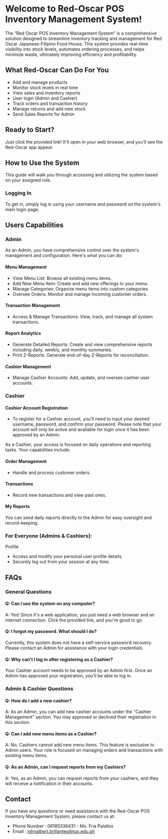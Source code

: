# Welcome to Red-Oscar POS Inventory Management System!
The “Red Oscar POS Inventory Management System” is a comprehensive solution designed to streamline inventory tracking and management for Red Oscar Japanese-Filipino Food House. This system provides real-time visibility into stock levels, automates ordering processes, and helps minimize waste, ultimately improving efficiency and profitability. 

## What Red-Oscar Can Do For You
- Add and manage products  
- Monitor stock levels in real time  
- View sales and inventory reports  
- User login (Admin and Cashier)  
- Track orders and transaction history  
- Manage returns and add new stock
- Send Sales Reports for Admin

## Ready to Start?
Just click the provided link! It'll open in your web browser, and you'll see the Red-Oscar app appear.

## How to Use the System
This guide will walk you through accessing and utilizing the system based on your assigned role.

### Logging In
To get in, simply log in using your username and password on the system's main login page.

## Users Capabilities
### Admin 
As an Admin, you have comprehensive control over the system's management and configuration. Here's what you can do:

#### Menu Management
- View Menu List: Browse all existing menu items.
- Add New Menu Item: Create and add new offerings to your menu.
- Manage Categories: Organize menu items into custom categories.
- Oversee Orders: Monitor and manage incoming customer orders.
#### Transaction Management
- Access & Manage Transactions: View, track, and manage all system transactions.
#### Report Analytics
- Generate Detailed Reports: Create and view comprehensive reports including daily, weekly, and monthly summaries.
- Print Z-Reports: Generate end-of-day Z-Reports for reconciliation.
#### Cashier Management
- Manage Cashier Accounts: Add, update, and oversee cashier user accounts.
  

### Cashier
#### Cashier Account Registration
- To register for a Cashier account, you'll need to input your desired username, password, and confirm your password. Please note that your account will only be active and available for login once it has been approved by an Admin.

As a Cashier, your access is focused on daily operations and reporting tasks. Your capabilities include:

#### Order Management
- Handle and process customer orders.

#### Transactions
- Record new transactions and view past ones.

#### My Reports  
You can send daily reports directly to the Admin for easy oversight and record-keeping.


### For Everyone (Admins & Cashiers): 
Profile 
- Access and modify your personal user profile details.
- Securely log out from your session at any time.
  
## FAQs 
### General Questions
#### Q: Can I use the system on any computer?
A: Yes! Since it's a web application, you just need a web browser and an internet connection. Click the provided link, and you're good to go. 

#### Q: I forgot my password. What should I do?
Currently, this system does not have a self-service password recovery. Please contact an Admin for assistance with your login credentials.

#### Q: Why can't I log in after registering as a Cashier?
Your Cashier account needs to be approved by an Admin first. Once an Admin has approved your registration, you'll be able to log in.

### Admin & Cashier Questions
#### Q: How do I add a new cashier?
A: As an Admin, you can add new cashier accounts under the "Cashier Management" section. You may approved or declined their registration in this section.

#### Q: Can I add new menu items as a Cashier?
A: No, Cashiers cannot add new menu items. This feature is exclusive to Admin users. Your role is focused on managing orders and transactions with existing menu items. 

#### Q: As an Admin, can I request reports from my Cashiers?
A: Yes, as an Admin, you can request reports from your cashiers, and they will receive a notification in their accounts.

## Contact 
If you have any questions or need assistance with the Red-Oscar POS Inventory Management System, please contact us at:
- Phone Number : 09185336431 - Ms. Fria Palallos
- Email : johnalbert.brillantes@tup.edu.ph

